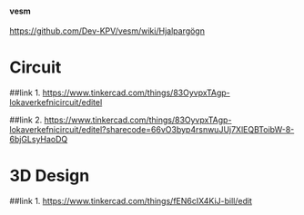 #### vesm

https://github.com/Dev-KPV/vesm/wiki/Hjalpargögn

# Circuit

##link 1. https://www.tinkercad.com/things/83OyvpxTAgp-lokaverkefnicircuit/editel

##link 2. https://www.tinkercad.com/things/83OyvpxTAgp-lokaverkefnicircuit/editel?sharecode=66vO3byp4rsnwuJUj7XlEQBToibW-8-6bjGLsyHaoDQ

# 3D Design

##link 1. https://www.tinkercad.com/things/fEN6cIX4KiJ-bill/edit

